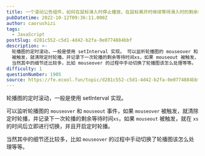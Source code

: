 ```yaml
---
title: 一个滚动公告组件，如何在鼠标滑入时停止播放，在鼠标离开时继续等待滑入时的剩余等待时间后播放？
pubDatetime: 2022-10-12T09:36:11.000Z
author: caorushizi
tags:
  - JavaScript
postSlug: d281c552-c5d1-4d42-b2fa-0e0774884bbf
description: >-
  轮播图的定时滚动，一般是使用 setInterval 实现。 可以监听轮播图的 mouseover 和 mouseout 事件，如果 mouseover
  被触发，就清除定时轮播，并记录下一次轮播的剩余等待时间xs，如果 mouseout 被触发，就在 xs 的时间后立即进行切换，并且开启定时轮播。
  当然其中的细节还比较多，比如 mouseover 的过程中手动切换了轮播图该怎么处理等等。 
difficulty: 1
questionNumber: 1905
source: https://fe.ecool.fun/topic/d281c552-c5d1-4d42-b2fa-0e0774884bbf
---
```


轮播图的定时滚动，一般是使用 setInterval 实现。
 
可以监听轮播图的 `mouseover` 和 `mouseout` 事件，如果 `mouseover` 被触发，就清除定时轮播，并记录下一次轮播的剩余等待时间`xs`，如果 `mouseout` 被触发，就在 `xs` 的时间后立即进行切换，并且开启定时轮播。

当然其中的细节还比较多，比如 `mouseover` 的过程中手动切换了轮播图该怎么处理等等。
